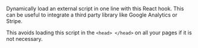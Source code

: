 Dynamically load an external script in one line with this React hook. This can be useful to integrate a third party library like Google Analytics or Stripe.

This avoids loading this script in the `<head> </head>` on all your pages if it is not necessary.
